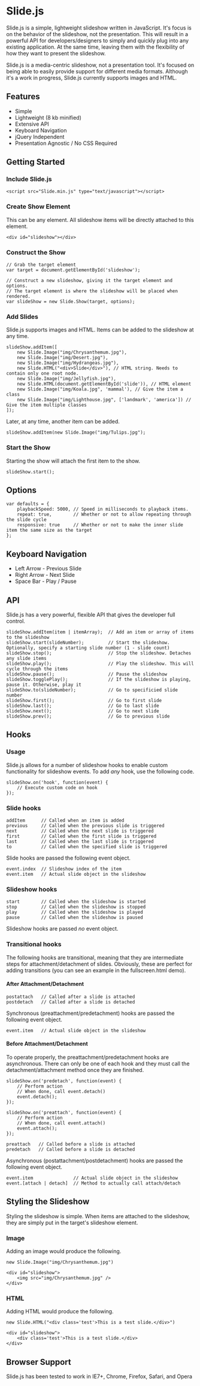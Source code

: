 # Slide.js

Slide.js is a simple, lightweight slideshow written in JavaScript. It's focus is on the behavior of the slideshow, not the presentation. This will result in a powerful API for developers/designers to simply and quickly plug into any existing application. At the same time, leaving them with the flexibility of how they want to present the slideshow.

Slide.js is a media-centric slideshow, not a presentation tool. It's focused on being able to easily provide support for different media formats. Although it's a work in progress, Slide.js currently supports images and HTML.

## Features

- Simple
- Lightweight (8 kb minified)
- Extensive API
- Keyboard Navigation
- jQuery Independent
- Presentation Agnostic / No CSS Required

## Getting Started

### Include Slide.js

	<script src="Slide.min.js" type="text/javascript"></script>

### Create Show Element

This can be any element. All slideshow items will be directly attached to this element.

	<div id="slideshow"></div>

### Construct the Show

	// Grab the target element
	var target = document.getElementById('slideshow');

	// Construct a new slideshow, giving it the target element and options.
	// The target element is where the slideshow will be placed when rendered.
	var slideShow = new Slide.Show(target, options);

### Add Slides

Slide.js supports images and HTML. Items can be added to the slideshow at any time.

	slideShow.addItem([
		new Slide.Image("img/Chrysanthemum.jpg"),
		new Slide.Image("img/Desert.jpg"),
		new Slide.Image("img/Hydrangeas.jpg"),
		new Slide.HTML("<div>Slide</div>"), // HTML string. Needs to contain only one root node.
		new Slide.Image("img/Jellyfish.jpg"),
		new Slide.HTML(document.getElementById('slide')), // HTML element
		new Slide.Image("img/Koala.jpg", 'mammal'), // Give the item a class
		new Slide.Image("img/Lighthouse.jpg", ['landmark', 'america']) // Give the item multiple classes
	]);

Later, at any time, another item can be added.

	slideShow.addItem(new Slide.Image("img/Tulips.jpg");

### Start the Show

Starting the show will attach the first item to the show.

	slideShow.start();

## Options

    var defaults = {
		playbackSpeed: 5000, // Speed in milliseconds to playback items.
		repeat: true,        // Whether or not to allow repeating through the slide cycle
		responsive: true     // Whether or not to make the inner slide item the same size as the target
	};

## Keyboard Navigation

- Left Arrow - Previous Slide
- Right Arrow - Next Slide
- Space Bar - Play / Pause

## API

Slide.js has a very powerful, flexible API that gives the developer full control.

	slideShow.addItem(item | itemArray);  // Add an item or array of items to the slideshow
	slideShow.start(slideNumber);         // Start the slideshow. Optionally, specify a starting slide number (1 - slide count)
	slideShow.stop();                     // Stop the slideshow. Detaches any slide items
	slideShow.play();                     // Play the slideshow. This will cycle through the items
	slideShow.pause();                    // Pause the slideshow
	slideShow.togglePlay();               // If the slideshow is playing, pause it. Otherwise, play it
	slideShow.to(slideNumber);            // Go to specificied slide number
	slideShow.first();                    // Go to first slide
	slideShow.last();                     // Go to last slide
	slideShow.next();                     // Go to next slide
	slideShow.prev();                     // Go to previous slide

## Hooks

### Usage

Slide.js allows for a number of slideshow hooks to enable custom functionality for slideshow events. To add _any_ hook, use the following code.

	slideShow.on('hook', function(event) {
		// Execute custom code on hook
	});

### Slide hooks

	addItem      // Called when an item is added
	previous     // Called when the previous slide is triggered
	next         // Called when the next slide is triggered
	first        // Called when the first slide is triggered
	last         // Called when the last slide is triggered
	to           // Called when the specified slide is triggered

Slide hooks are passed the following event object.

	event.index  // Slideshow index of the item
	event.item   // Actual slide object in the slideshow

### Slideshow hooks

	start        // Called when the slideshow is started
	stop         // Called when the slideshow is stopped
	play         // Called when the slideshow is played
	pause        // Called when the slideshow is paused

Slideshow hooks are passed _no_ event object.

### Transitional hooks

The following hooks are transitional, meaning that they are intermediate steps for attachment/detachment of slides. Obviously, these are perfect for adding transitions (you can see an example in the fullscreen.html demo).

#### After Attachment/Detachment

	postattach   // Called after a slide is attached
	postdetach   // Called after a slide is detached

Synchronous (preattachment/predetachment) hooks are passed the following event object.

	event.item   // Actual slide object in the slideshow

#### Before Attachment/Detachment

To operate properly, the preattachment/predetachment hooks are asynchronous. There can only be one of each hook and they must call the detachment/attachment method once they are finished.

	slideShow.on('predetach', function(event) {
		// Perform action
		// When done, call event.detach()
		event.detach();
	});

	slideShow.on('preattach', function(event) {
		// Perform action
		// When done, call event.attach()
		event.attach();
	});

	preattach   // Called before a slide is attached
	predetach   // Called before a slide is detached

Asynchronous (postattachment/postdetachment) hooks are passed the following event object.

	event.item               // Actual slide object in the slideshow
	event.[attach | detach]  // Method to actually call attach/detach

## Styling the Slideshow

Styling the slideshow is simple. When items are attached to the slideshow, they are simply put in the target's slideshow element.

### Image

Adding an image would produce the following.

	new Slide.Image("img/Chrysanthemum.jpg")

	<div id="slideshow">
		<img src="img/Chrysanthemum.jpg" />
	</div>

### HTML

Adding HTML would produce the following.

	new Slide.HTML("<div class='test'>This is a test slide.</div>")

	<div id="slideshow">
		<div class='test'>This is a test slide.</div>
	</div>

## Browser Support

Slide.js has been tested to work in IE7+, Chrome, Firefox, Safari, and Opera